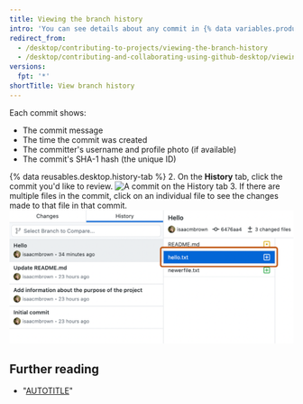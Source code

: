 ```yaml
---
title: Viewing the branch history
intro: 'You can see details about any commit in {% data variables.product.prodname_desktop %}, including a diff of the changes the commit introduced.'
redirect_from:
  - /desktop/contributing-to-projects/viewing-the-branch-history
  - /desktop/contributing-and-collaborating-using-github-desktop/viewing-the-branch-history
versions:
  fpt: '*'
shortTitle: View branch history
---
```

Each commit shows:

 - The commit message
 - The time the commit was created
 - The committer's username and profile photo (if available)
 - The commit's SHA-1 hash (the unique ID)

{% data reusables.desktop.history-tab %}
2. On the **History** tab, click the commit you'd like to review.
![A commit on the History tab](/assets/images/help/desktop/branch-history-commit.png)
3. If there are multiple files in the commit, click on an individual file to see the changes made to that file in that commit.
![A file in the commit](/assets/images/help/desktop/branch-history-file.png)

## Further reading

- "[AUTOTITLE](/desktop/contributing-and-collaborating-using-github-desktop/keeping-your-local-repository-in-sync-with-github/syncing-your-branch)"
